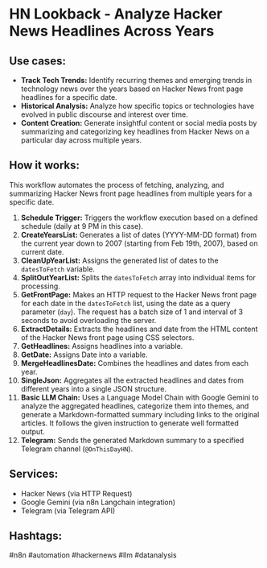 # HN Lookback - Analyze Hacker News Headlines Across Years

## Use cases:

- **Track Tech Trends:** Identify recurring themes and emerging trends in technology news over the years based on Hacker News front page headlines for a specific date.
- **Historical Analysis:** Analyze how specific topics or technologies have evolved in public discourse and interest over time.
- **Content Creation:** Generate insightful content or social media posts by summarizing and categorizing key headlines from Hacker News on a particular day across multiple years.

## How it works:

This workflow automates the process of fetching, analyzing, and summarizing Hacker News front page headlines from multiple years for a specific date.

1.  **Schedule Trigger:** Triggers the workflow execution based on a defined schedule (daily at 9 PM in this case).
2.  **CreateYearsList:** Generates a list of dates (YYYY-MM-DD format) from the current year down to 2007 (starting from Feb 19th, 2007), based on current date.
3.  **CleanUpYearList:** Assigns the generated list of dates to the `datesToFetch` variable.
4.  **SplitOutYearList:** Splits the `datesToFetch` array into individual items for processing.
5.  **GetFrontPage:** Makes an HTTP request to the Hacker News front page for each date in the `datesToFetch` list, using the date as a query parameter (`day`). The request has a batch size of 1 and interval of 3 seconds to avoid overloading the server.
6.  **ExtractDetails:** Extracts the headlines and date from the HTML content of the Hacker News front page using CSS selectors.
7.  **GetHeadlines:** Assigns headlines into a variable.
8.  **GetDate:** Assigns Date into a variable.
9.  **MergeHeadlinesDate:** Combines the headlines and dates from each year.
10. **SingleJson:** Aggregates all the extracted headlines and dates from different years into a single JSON structure.
11. **Basic LLM Chain:** Uses a Language Model Chain with Google Gemini to analyze the aggregated headlines, categorize them into themes, and generate a Markdown-formatted summary including links to the original articles. It follows the given instruction to generate well formatted output.
12. **Telegram:** Sends the generated Markdown summary to a specified Telegram channel (`@OnThisDayHN`).

## Services:

-   Hacker News (via HTTP Request)
-   Google Gemini (via n8n Langchain integration)
-   Telegram (via Telegram API)

## Hashtags:

#n8n #automation #hackernews #llm #datanalysis
